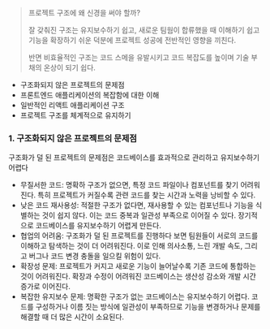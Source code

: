 > 프로젝트 구조에 왜 신경을 써야 할까?
> 
> 잘 갖춰진 구조는 유지보수하기 쉽고, 새로운 팀웜이 합류했을 때 이해하기 쉽고 기능을 확장하기 쉬운 덕분에 프로젝트 성공에 전반적인 영향을 끼친다.
> 
> 반면 비효율적인 구조는 코드 스메을 유발시키고 코드 복잡도를 높이며 기술 부채의 온상이 되기 쉽다.

- 구조화되지 않은 프로젝트의 문제점
- 프론트엔드 애플리케이션의 복잡함에 대한 이해
- 일반적인 리액트 애플리케이션 구조
- 프로젝트 구조를 체계적으로 유지하기

### 1. 구조화되지 않은 프로젝트의 문제점

구조화가 덜 된 프로젝트의 문제점은 코드베이스를 효과적으로 관리하고 유지보수하기 어렵다

- 무질서한 코드: 명확하 구조가 없으면, 특정 코드 파일이나 컴포넌트를 찾기 어려워진다. 특히 프로젝트가 커질수록 관련 코드를 찾는 시간과 노력을 낭비할 수 있다.
- 낮은 코드 재사용성: 적절한 구조가 없다면, 재사용할 수 있는 컴포넌트나 기능을 식별하는 것이 쉽지 않다. 이는 코드 중복과 일관성 부족으로 이어질 수 있다. 장기적으로 코드베이스를 유지보수하기 어렵게 만든다.
- 협업의 어려움: 구조화가 덜 된 프로젝트를 진행하다 보면 팀원들이 서로의 코드를 이해하고 탐색하는 것이 더 어려워진다. 이로 인해 의사소통, 느린 개발 속도, 그리고 버그나 코드 변경 충돌을 일으킬 위험이 있다.
- 확장성 문제: 프로젝트가 커지고 새로운 기능이 늘어날수록 기존 코드에 통합하는 것이 어려워진다. 확장과 수정이 어려워진 코드베이스는 생산성 감소와 개발 시간 증가로 이어진다.
- 복잡한 유지보수 문제: 명확한 구조가 없는 코드베이스는 유지보수하기 어렵다. 코드를 구성하거나 이름 짓는 방식에 일관성이 부족하므로 기능을 변경하거나 문제를 해결할 때 더 많은 시간이 소요된다.